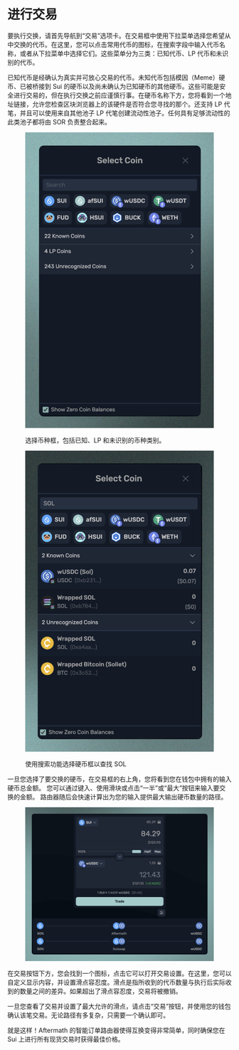 # 进行交易

要执行交换，请首先导航到“交易”选项卡。在交易框中使用下拉菜单选择您希望从中交换的代币。在这里，您可以点击常用代币的图标，在搜索字段中输入代币名称，或者从下拉菜单中选择它们。这些菜单分为三类：已知代币、LP 代币和未识别的代币。

已知代币是经确认为真实并可放心交易的代币。未知代币包括模因（Meme）硬币、已被桥接到 Sui 的硬币以及尚未确认为已知硬币的其他硬币。这些可能是安全进行交易的，但在执行交换之前应谨慎行事。在硬币名称下方，您将看到一个地址链接，允许您检查区块浏览器上的该硬件是否符合您寻找的那个。还支持 LP 代笔，并且可以使用来自其他池子 LP 代笔创建流动性池子。任何具有足够流动性的此类池子都将由 SOR 负责整合起来。

<div>

<figure><img src="../.gitbook/assets/spaces_meKfXaQnIP3bbI1AdlVX_uploads_om5NJPkUACjLWRcL5spH_Screenshot 2024-02-21 at 11.webp" alt=""><figcaption><p>选择币种框，包括已知、LP 和未识别的币种类别。</p></figcaption></figure>

 

<figure><img src="../.gitbook/assets/spaces_meKfXaQnIP3bbI1AdlVX_uploads_2ZsAk13Ox37KcpzYvZYr_Screenshot 2024-02-21 at 11.webp" alt=""><figcaption><p>使用搜索功能选择硬币框以查找 SOL</p></figcaption></figure>

</div>

一旦您选择了要交换的硬币，在交易框的右上角，您将看到您在钱包中拥有的输入硬币总金额。 您可以通过键入、使用滑块或点击“一半”或“最大”按钮来输入要交换的金额。 路由器随后会快速计算出为您的输入提供最大输出硬币数量的路径。

<figure><img src="../.gitbook/assets/spaces_meKfXaQnIP3bbI1AdlVX_uploads_0wOB4QuChjPwVb9hOhcY_Screenshot 2024-02-21 at 11.webp" alt=""><figcaption></figcaption></figure>

在交易按钮下方，您会找到一个图标，点击它可以打开交易设置。在这里，您可以自定义显示内容，并设置滑点容忍度。滑点是指所收到的代币数量与执行后实际收到的数量之间的差异。如果超出了滑点容忍度，交易将被撤销。

一旦您查看了交易并设置了最大允许的滑点，请点击“交易”按钮，并使用您的钱包确认该笔交易。无论路径有多复杂，只需要一个确认即可。

就是这样！Aftermath 的智能订单路由器使得互换变得非常简单，同时确保您在 Sui 上进行所有现货交易时获得最佳价格。
